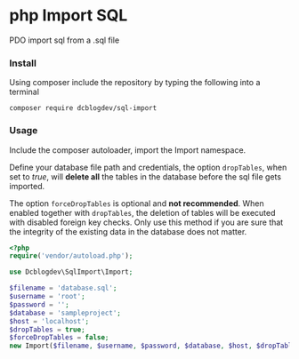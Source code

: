# php Import SQL
PDO import sql from a .sql file

### Install

Using composer include the repository by typing the following into a terminal

```
composer require dcblogdev/sql-import
```

### Usage

Include the composer autoloader, import the Import namespace.

Define your database file path and credentials, the option `dropTables`, when set to _true_, will __delete all__ the tables in the database before the sql file gets imported.

The option `forceDropTables` is optional and __not recommended__. When enabled together with `dropTables`, the deletion of tables will be executed with disabled foreign key checks. Only use this method if you are sure that the integrity of the existing data in the database does not matter.

```php
<?php
require('vendor/autoload.php');

use Dcblogdev\SqlImport\Import;

$filename = 'database.sql';
$username = 'root';
$password = '';
$database = 'sampleproject';
$host = 'localhost';
$dropTables = true;
$forceDropTables = false;
new Import($filename, $username, $password, $database, $host, $dropTables, $forceDropTables);
```
